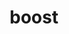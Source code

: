 ---
title: "boost"
layout: cache
categories: [package, v0.20.0]
meta: {"versions": ["1.72.0", "1.79.0", "1.82.0"], "compilers": ["gcc@=11.1.0", "gcc@=11.3.0", "gcc@=7.3.1", "oneapi@=2023.0.0"], "oss": ["amzn2", "ubuntu20.04", "ubuntu22.04"], "platforms": ["linux"], "targets": ["aarch64", "neoverse_n1", "ppc64le", "x86_64", "x86_64_v3"], "stacks": ["aws-ahug", "aws-ahug-aarch64", "aws-isc", "aws-isc-aarch64", "data-vis-sdk", "e4s", "e4s-oneapi", "e4s-power", "ml-linux-x86_64-cpu", "ml-linux-x86_64-cuda", "ml-linux-x86_64-rocm", "root", "tutorial"], "num_specs": 46, "num_specs_by_stack": {"root": 46, "aws-ahug-aarch64": 4, "aws-isc-aarch64": 6, "aws-ahug": 2, "aws-isc": 3, "e4s-power": 11, "e4s": 13, "e4s-oneapi": 4, "data-vis-sdk": 1, "tutorial": 1, "ml-linux-x86_64-cpu": 1, "ml-linux-x86_64-cuda": 1, "ml-linux-x86_64-rocm": 1}}
spec_details: [{"hash": "yrby764rcm7v4beqexyrxymgkm6fmdcz", "compiler": "gcc@=7.3.1", "versions": ["1.82.0"], "os": "amzn2", "platform": "linux", "target": "aarch64", "variants": ["+atomic", "build_system=generic", "+chrono", "~clanglibcpp", "~container", "~context", "~contract", "~coroutine", "cxxstd=98", "+date_time", "~debug", "+exception", "~fiber", "+filesystem", "+graph", "~graph_parallel", "~icu", "+iostreams", "~json", "+locale", "+log", "+math", "+mpi", "+multithreaded", "~nowide", "~numpy", "patches=a440f96,a7c807f,b8569d7", "~pic", "+program_options", "~python", "+random", "+regex", "+serialization", "+shared", "+signals", "~singlethreaded", "~stacktrace", "+system", "~taggedlayout", "+test", "+thread", "+timer", "~type_erasure", "~versionedlayout", "visibility=hidden", "+wave"], "stacks": ["root", "aws-ahug-aarch64"], "size": "-", "tarball": "https://binaries.spack.io/releases/v0.20.0/build_cache/linux-amzn2-aarch64/gcc-7.3.1/boost-1.82.0/linux-amzn2-aarch64-gcc-7.3.1-boost-1.82.0-yrby764rcm7v4beqexyrxymgkm6fmdcz.spack"}, {"hash": "pmdegy2tghobrhgzwgxemfkvubjvitkz", "compiler": "gcc@=7.3.1", "versions": ["1.82.0"], "os": "amzn2", "platform": "linux", "target": "aarch64", "variants": ["~atomic", "build_system=generic", "~chrono", "~clanglibcpp", "~container", "~context", "~contract", "~coroutine", "cxxstd=98", "~date_time", "~debug", "+exception", "~fiber", "~filesystem", "~graph", "~graph_parallel", "~icu", "~iostreams", "~json", "~locale", "~log", "~math", "+mpi", "+multithreaded", "~nowide", "~numpy", "patches=a440f96,a7c807f,b8569d7", "~pic", "~program_options", "~python", "+random", "~regex", "+serialization", "+shared", "~signals", "~singlethreaded", "~stacktrace", "~system", "~taggedlayout", "~test", "~thread", "~timer", "~type_erasure", "~versionedlayout", "visibility=hidden", "~wave"], "stacks": ["root", "aws-ahug-aarch64"], "size": "-", "tarball": "https://binaries.spack.io/releases/v0.20.0/build_cache/linux-amzn2-aarch64/gcc-7.3.1/boost-1.82.0/linux-amzn2-aarch64-gcc-7.3.1-boost-1.82.0-pmdegy2tghobrhgzwgxemfkvubjvitkz.spack"}, {"hash": "yuaunavzksynd5vme4oiqmqgheq3ikhh", "compiler": "gcc@=7.3.1", "versions": ["1.82.0"], "os": "amzn2", "platform": "linux", "target": "aarch64", "variants": ["+atomic", "build_system=generic", "+chrono", "~clanglibcpp", "~container", "~context", "~contract", "~coroutine", "cxxstd=98", "+date_time", "~debug", "+exception", "~fiber", "+filesystem", "+graph", "~graph_parallel", "~icu", "+iostreams", "~json", "+locale", "+log", "+math", "+mpi", "+multithreaded", "~nowide", "~numpy", "patches=a440f96,a7c807f,b8569d7", "~pic", "+program_options", "~python", "+random", "+regex", "+serialization", "+shared", "+signals", "~singlethreaded", "~stacktrace", "+system", "~taggedlayout", "+test", "+thread", "+timer", "~type_erasure", "~versionedlayout", "visibility=hidden", "+wave"], "stacks": ["root", "aws-isc-aarch64"], "size": "-", "tarball": "https://binaries.spack.io/releases/v0.20.0/build_cache/linux-amzn2-aarch64/gcc-7.3.1/boost-1.82.0/linux-amzn2-aarch64-gcc-7.3.1-boost-1.82.0-yuaunavzksynd5vme4oiqmqgheq3ikhh.spack"}, {"hash": "eljf6nd7sr43jdg2u666vso3lrvpb7on", "compiler": "gcc@=7.3.1", "versions": ["1.82.0"], "os": "amzn2", "platform": "linux", "target": "aarch64", "variants": ["~atomic", "build_system=generic", "+chrono", "~clanglibcpp", "+container", "~context", "~contract", "~coroutine", "cxxstd=98", "~date_time", "~debug", "+exception", "~fiber", "+filesystem", "+graph", "~graph_parallel", "~icu", "+iostreams", "~json", "~locale", "~log", "+math", "+mpi", "+multithreaded", "~nowide", "~numpy", "patches=a440f96,a7c807f,b8569d7", "~pic", "+program_options", "~python", "+random", "~regex", "+serialization", "+shared", "~signals", "~singlethreaded", "~stacktrace", "+system", "~taggedlayout", "~test", "+thread", "+timer", "~type_erasure", "~versionedlayout", "visibility=hidden", "~wave"], "stacks": ["root", "aws-isc-aarch64"], "size": "-", "tarball": "https://binaries.spack.io/releases/v0.20.0/build_cache/linux-amzn2-aarch64/gcc-7.3.1/boost-1.82.0/linux-amzn2-aarch64-gcc-7.3.1-boost-1.82.0-eljf6nd7sr43jdg2u666vso3lrvpb7on.spack"}, {"hash": "ew25kxu6jgyjigoxiva3njx2nyrupha3", "compiler": "gcc@=7.3.1", "versions": ["1.82.0"], "os": "amzn2", "platform": "linux", "target": "aarch64", "variants": ["~atomic", "build_system=generic", "~chrono", "~clanglibcpp", "+container", "~context", "~contract", "~coroutine", "cxxstd=98", "~date_time", "~debug", "+exception", "~fiber", "+filesystem", "+graph", "~graph_parallel", "~icu", "~iostreams", "~json", "~locale", "~log", "~math", "+mpi", "+multithreaded", "~nowide", "~numpy", "patches=a440f96,a7c807f,b8569d7", "~pic", "~program_options", "~python", "~random", "+regex", "+serialization", "+shared", "~signals", "~singlethreaded", "~stacktrace", "+system", "~taggedlayout", "~test", "~thread", "~timer", "~type_erasure", "~versionedlayout", "visibility=hidden", "~wave"], "stacks": ["root", "aws-isc-aarch64"], "size": "-", "tarball": "https://binaries.spack.io/releases/v0.20.0/build_cache/linux-amzn2-aarch64/gcc-7.3.1/boost-1.82.0/linux-amzn2-aarch64-gcc-7.3.1-boost-1.82.0-ew25kxu6jgyjigoxiva3njx2nyrupha3.spack"}, {"hash": "rtk3tzkaq6u6jeke4iow6ifjafqbrpbj", "compiler": "gcc@=7.3.1", "versions": ["1.82.0"], "os": "amzn2", "platform": "linux", "target": "neoverse_n1", "variants": ["+atomic", "build_system=generic", "+chrono", "~clanglibcpp", "~container", "~context", "~contract", "~coroutine", "cxxstd=98", "+date_time", "~debug", "+exception", "~fiber", "+filesystem", "+graph", "~graph_parallel", "~icu", "+iostreams", "~json", "+locale", "+log", "+math", "+mpi", "+multithreaded", "~nowide", "~numpy", "patches=a440f96,a7c807f,b8569d7", "~pic", "+program_options", "~python", "+random", "+regex", "+serialization", "+shared", "+signals", "~singlethreaded", "~stacktrace", "+system", "~taggedlayout", "+test", "+thread", "+timer", "~type_erasure", "~versionedlayout", "visibility=hidden", "+wave"], "stacks": ["root", "aws-isc-aarch64"], "size": "-", "tarball": "https://binaries.spack.io/releases/v0.20.0/build_cache/linux-amzn2-neoverse_n1/gcc-7.3.1/boost-1.82.0/linux-amzn2-neoverse_n1-gcc-7.3.1-boost-1.82.0-rtk3tzkaq6u6jeke4iow6ifjafqbrpbj.spack"}, {"hash": "nmumlkhagezybcdj2nnklihk2j2uip2f", "compiler": "gcc@=7.3.1", "versions": ["1.82.0"], "os": "amzn2", "platform": "linux", "target": "neoverse_n1", "variants": ["+atomic", "build_system=generic", "+chrono", "~clanglibcpp", "~container", "~context", "~contract", "~coroutine", "cxxstd=98", "+date_time", "~debug", "+exception", "~fiber", "+filesystem", "+graph", "~graph_parallel", "~icu", "+iostreams", "~json", "+locale", "+log", "+math", "+mpi", "+multithreaded", "~nowide", "~numpy", "patches=a440f96,a7c807f,b8569d7", "~pic", "+program_options", "~python", "+random", "+regex", "+serialization", "+shared", "+signals", "~singlethreaded", "~stacktrace", "+system", "~taggedlayout", "+test", "+thread", "+timer", "~type_erasure", "~versionedlayout", "visibility=hidden", "+wave"], "stacks": ["root", "aws-ahug-aarch64"], "size": "-", "tarball": "https://binaries.spack.io/releases/v0.20.0/build_cache/linux-amzn2-neoverse_n1/gcc-7.3.1/boost-1.82.0/linux-amzn2-neoverse_n1-gcc-7.3.1-boost-1.82.0-nmumlkhagezybcdj2nnklihk2j2uip2f.spack"}, {"hash": "hit4qrmlhyb4tew7fpbpyrcbejozdihg", "compiler": "gcc@=7.3.1", "versions": ["1.82.0"], "os": "amzn2", "platform": "linux", "target": "neoverse_n1", "variants": ["~atomic", "build_system=generic", "+chrono", "~clanglibcpp", "+container", "~context", "~contract", "~coroutine", "cxxstd=98", "~date_time", "~debug", "+exception", "~fiber", "+filesystem", "+graph", "~graph_parallel", "~icu", "+iostreams", "~json", "~locale", "~log", "+math", "+mpi", "+multithreaded", "~nowide", "~numpy", "patches=a440f96,a7c807f,b8569d7", "~pic", "+program_options", "~python", "+random", "~regex", "+serialization", "+shared", "~signals", "~singlethreaded", "~stacktrace", "+system", "~taggedlayout", "~test", "+thread", "+timer", "~type_erasure", "~versionedlayout", "visibility=hidden", "~wave"], "stacks": ["root", "aws-isc-aarch64"], "size": "-", "tarball": "https://binaries.spack.io/releases/v0.20.0/build_cache/linux-amzn2-neoverse_n1/gcc-7.3.1/boost-1.82.0/linux-amzn2-neoverse_n1-gcc-7.3.1-boost-1.82.0-hit4qrmlhyb4tew7fpbpyrcbejozdihg.spack"}, {"hash": "lnyj45ks4hfb6ruze6p233mx3kze2scs", "compiler": "gcc@=7.3.1", "versions": ["1.82.0"], "os": "amzn2", "platform": "linux", "target": "neoverse_n1", "variants": ["~atomic", "build_system=generic", "~chrono", "~clanglibcpp", "+container", "~context", "~contract", "~coroutine", "cxxstd=98", "~date_time", "~debug", "+exception", "~fiber", "+filesystem", "+graph", "~graph_parallel", "~icu", "~iostreams", "~json", "~locale", "~log", "~math", "+mpi", "+multithreaded", "~nowide", "~numpy", "patches=a440f96,a7c807f,b8569d7", "~pic", "~program_options", "~python", "~random", "+regex", "+serialization", "+shared", "~signals", "~singlethreaded", "~stacktrace", "+system", "~taggedlayout", "~test", "~thread", "~timer", "~type_erasure", "~versionedlayout", "visibility=hidden", "~wave"], "stacks": ["root", "aws-isc-aarch64"], "size": "-", "tarball": "https://binaries.spack.io/releases/v0.20.0/build_cache/linux-amzn2-neoverse_n1/gcc-7.3.1/boost-1.82.0/linux-amzn2-neoverse_n1-gcc-7.3.1-boost-1.82.0-lnyj45ks4hfb6ruze6p233mx3kze2scs.spack"}, {"hash": "szplhxwcf6xjt2a37ydnrhonhva75n6c", "compiler": "gcc@=7.3.1", "versions": ["1.82.0"], "os": "amzn2", "platform": "linux", "target": "neoverse_n1", "variants": ["~atomic", "build_system=generic", "~chrono", "~clanglibcpp", "~container", "~context", "~contract", "~coroutine", "cxxstd=98", "~date_time", "~debug", "+exception", "~fiber", "~filesystem", "~graph", "~graph_parallel", "~icu", "~iostreams", "~json", "~locale", "~log", "~math", "+mpi", "+multithreaded", "~nowide", "~numpy", "patches=a440f96,a7c807f,b8569d7", "~pic", "~program_options", "~python", "+random", "~regex", "+serialization", "+shared", "~signals", "~singlethreaded", "~stacktrace", "~system", "~taggedlayout", "~test", "~thread", "~timer", "~type_erasure", "~versionedlayout", "visibility=hidden", "~wave"], "stacks": ["root", "aws-ahug-aarch64"], "size": "-", "tarball": "https://binaries.spack.io/releases/v0.20.0/build_cache/linux-amzn2-neoverse_n1/gcc-7.3.1/boost-1.82.0/linux-amzn2-neoverse_n1-gcc-7.3.1-boost-1.82.0-szplhxwcf6xjt2a37ydnrhonhva75n6c.spack"}, {"hash": "yq4z3zagrogcykqsxfg34ee3uzsankqj", "compiler": "gcc@=7.3.1", "versions": ["1.82.0"], "os": "amzn2", "platform": "linux", "target": "x86_64_v3", "variants": ["+atomic", "build_system=generic", "+chrono", "~clanglibcpp", "~container", "~context", "~contract", "~coroutine", "cxxstd=98", "+date_time", "~debug", "+exception", "~fiber", "+filesystem", "+graph", "~graph_parallel", "~icu", "+iostreams", "~json", "+locale", "+log", "+math", "+mpi", "+multithreaded", "~nowide", "~numpy", "patches=a440f96,a7c807f,b8569d7", "~pic", "+program_options", "~python", "+random", "+regex", "+serialization", "+shared", "+signals", "~singlethreaded", "~stacktrace", "+system", "~taggedlayout", "+test", "+thread", "+timer", "~type_erasure", "~versionedlayout", "visibility=hidden", "+wave"], "stacks": ["aws-ahug", "root"], "size": "-", "tarball": "https://binaries.spack.io/releases/v0.20.0/build_cache/linux-amzn2-x86_64_v3/gcc-7.3.1/boost-1.82.0/linux-amzn2-x86_64_v3-gcc-7.3.1-boost-1.82.0-yq4z3zagrogcykqsxfg34ee3uzsankqj.spack"}, {"hash": "fa63ddhkn5be5aikymfwmbq6cs3jhqsb", "compiler": "gcc@=7.3.1", "versions": ["1.82.0"], "os": "amzn2", "platform": "linux", "target": "x86_64_v3", "variants": ["~atomic", "build_system=generic", "~chrono", "~clanglibcpp", "~container", "~context", "~contract", "~coroutine", "cxxstd=98", "~date_time", "~debug", "+exception", "~fiber", "~filesystem", "~graph", "~graph_parallel", "~icu", "~iostreams", "~json", "~locale", "~log", "~math", "+mpi", "+multithreaded", "~nowide", "~numpy", "patches=a440f96,a7c807f,b8569d7", "~pic", "~program_options", "~python", "+random", "~regex", "+serialization", "+shared", "~signals", "~singlethreaded", "~stacktrace", "~system", "~taggedlayout", "~test", "~thread", "~timer", "~type_erasure", "~versionedlayout", "visibility=hidden", "~wave"], "stacks": ["aws-ahug", "root"], "size": "-", "tarball": "https://binaries.spack.io/releases/v0.20.0/build_cache/linux-amzn2-x86_64_v3/gcc-7.3.1/boost-1.82.0/linux-amzn2-x86_64_v3-gcc-7.3.1-boost-1.82.0-fa63ddhkn5be5aikymfwmbq6cs3jhqsb.spack"}, {"hash": "z53wqjk3y2t5eu5dnt6bsumxxhvp6dam", "compiler": "gcc@=7.3.1", "versions": ["1.82.0"], "os": "amzn2", "platform": "linux", "target": "x86_64_v3", "variants": ["+atomic", "build_system=generic", "+chrono", "~clanglibcpp", "~container", "~context", "~contract", "~coroutine", "cxxstd=98", "+date_time", "~debug", "+exception", "~fiber", "+filesystem", "+graph", "~graph_parallel", "~icu", "+iostreams", "~json", "+locale", "+log", "+math", "+mpi", "+multithreaded", "~nowide", "~numpy", "patches=a440f96,a7c807f,b8569d7", "~pic", "+program_options", "~python", "+random", "+regex", "+serialization", "+shared", "+signals", "~singlethreaded", "~stacktrace", "+system", "~taggedlayout", "+test", "+thread", "+timer", "~type_erasure", "~versionedlayout", "visibility=hidden", "+wave"], "stacks": ["root", "aws-isc"], "size": "-", "tarball": "https://binaries.spack.io/releases/v0.20.0/build_cache/linux-amzn2-x86_64_v3/gcc-7.3.1/boost-1.82.0/linux-amzn2-x86_64_v3-gcc-7.3.1-boost-1.82.0-z53wqjk3y2t5eu5dnt6bsumxxhvp6dam.spack"}, {"hash": "mms6ivldi7m5iplwji54lhpke6ohw3wx", "compiler": "gcc@=7.3.1", "versions": ["1.82.0"], "os": "amzn2", "platform": "linux", "target": "x86_64_v3", "variants": ["~atomic", "build_system=generic", "+chrono", "~clanglibcpp", "+container", "~context", "~contract", "~coroutine", "cxxstd=98", "~date_time", "~debug", "+exception", "~fiber", "+filesystem", "+graph", "~graph_parallel", "~icu", "+iostreams", "~json", "~locale", "~log", "+math", "+mpi", "+multithreaded", "~nowide", "~numpy", "patches=a440f96,a7c807f,b8569d7", "~pic", "+program_options", "~python", "+random", "~regex", "+serialization", "+shared", "~signals", "~singlethreaded", "~stacktrace", "+system", "~taggedlayout", "~test", "+thread", "+timer", "~type_erasure", "~versionedlayout", "visibility=hidden", "~wave"], "stacks": ["root", "aws-isc"], "size": "-", "tarball": "https://binaries.spack.io/releases/v0.20.0/build_cache/linux-amzn2-x86_64_v3/gcc-7.3.1/boost-1.82.0/linux-amzn2-x86_64_v3-gcc-7.3.1-boost-1.82.0-mms6ivldi7m5iplwji54lhpke6ohw3wx.spack"}, {"hash": "wlm6zcabxuulguqpvj2bzgo25bpnyp4r", "compiler": "gcc@=7.3.1", "versions": ["1.82.0"], "os": "amzn2", "platform": "linux", "target": "x86_64_v3", "variants": ["~atomic", "build_system=generic", "~chrono", "~clanglibcpp", "+container", "~context", "~contract", "~coroutine", "cxxstd=98", "~date_time", "~debug", "+exception", "~fiber", "+filesystem", "+graph", "~graph_parallel", "~icu", "~iostreams", "~json", "~locale", "~log", "~math", "+mpi", "+multithreaded", "~nowide", "~numpy", "patches=a440f96,a7c807f,b8569d7", "~pic", "~program_options", "~python", "~random", "+regex", "+serialization", "+shared", "~signals", "~singlethreaded", "~stacktrace", "+system", "~taggedlayout", "~test", "~thread", "~timer", "~type_erasure", "~versionedlayout", "visibility=hidden", "~wave"], "stacks": ["root", "aws-isc"], "size": "-", "tarball": "https://binaries.spack.io/releases/v0.20.0/build_cache/linux-amzn2-x86_64_v3/gcc-7.3.1/boost-1.82.0/linux-amzn2-x86_64_v3-gcc-7.3.1-boost-1.82.0-wlm6zcabxuulguqpvj2bzgo25bpnyp4r.spack"}, {"hash": "pmibz6avx45fz7plv2l3nt5k5hxzsx56", "compiler": "gcc@=11.1.0", "versions": ["1.82.0"], "os": "ubuntu20.04", "platform": "linux", "target": "ppc64le", "variants": ["~atomic", "build_system=generic", "~chrono", "~clanglibcpp", "~container", "~context", "~contract", "~coroutine", "cxxstd=98", "~date_time", "~debug", "~exception", "~fiber", "~filesystem", "~graph", "~graph_parallel", "~icu", "~iostreams", "~json", "~locale", "~log", "~math", "+mpi", "+multithreaded", "~nowide", "~numpy", "patches=a440f96,a7c807f", "~pic", "~program_options", "~python", "~random", "~regex", "+serialization", "+shared", "~signals", "~singlethreaded", "~stacktrace", "+system", "~taggedlayout", "~test", "+thread", "~timer", "~type_erasure", "~versionedlayout", "visibility=hidden", "~wave"], "stacks": ["e4s-power", "root"], "size": "-", "tarball": "https://binaries.spack.io/releases/v0.20.0/build_cache/linux-ubuntu20.04-ppc64le/gcc-11.1.0/boost-1.82.0/linux-ubuntu20.04-ppc64le-gcc-11.1.0-boost-1.82.0-pmibz6avx45fz7plv2l3nt5k5hxzsx56.spack"}, {"hash": "rhjtvqoqde7ra5aoosxsm6zdpnr534y6", "compiler": "gcc@=11.1.0", "versions": ["1.82.0"], "os": "ubuntu20.04", "platform": "linux", "target": "ppc64le", "variants": ["+atomic", "build_system=generic", "+chrono", "~clanglibcpp", "~container", "~context", "~contract", "~coroutine", "cxxstd=17", "+date_time", "~debug", "+exception", "~fiber", "+filesystem", "+graph", "~graph_parallel", "~icu", "+iostreams", "~json", "+locale", "+log", "+math", "+mpi", "+multithreaded", "~nowide", "~numpy", "patches=a440f96,a7c807f,b8569d7", "~pic", "+program_options", "~python", "+random", "+regex", "+serialization", "+shared", "+signals", "~singlethreaded", "~stacktrace", "+system", "~taggedlayout", "+test", "+thread", "+timer", "~type_erasure", "~versionedlayout", "visibility=hidden", "+wave"], "stacks": ["e4s-power", "root"], "size": "-", "tarball": "https://binaries.spack.io/releases/v0.20.0/build_cache/linux-ubuntu20.04-ppc64le/gcc-11.1.0/boost-1.82.0/linux-ubuntu20.04-ppc64le-gcc-11.1.0-boost-1.82.0-rhjtvqoqde7ra5aoosxsm6zdpnr534y6.spack"}, {"hash": "zajdkwhkif6ib2cg4yd2p2bqfss33k3z", "compiler": "gcc@=11.1.0", "versions": ["1.82.0"], "os": "ubuntu20.04", "platform": "linux", "target": "ppc64le", "variants": ["+atomic", "build_system=generic", "+chrono", "~clanglibcpp", "~container", "~context", "~contract", "~coroutine", "cxxstd=98", "~date_time", "~debug", "+exception", "~fiber", "~filesystem", "~graph", "~graph_parallel", "~icu", "~iostreams", "~json", "~locale", "~log", "~math", "+mpi", "+multithreaded", "~nowide", "~numpy", "patches=a440f96,a7c807f,b8569d7", "~pic", "~program_options", "~python", "~random", "~regex", "~serialization", "+shared", "~signals", "~singlethreaded", "~stacktrace", "+system", "~taggedlayout", "~test", "+thread", "~timer", "~type_erasure", "~versionedlayout", "visibility=hidden", "~wave"], "stacks": ["e4s-power", "root"], "size": "-", "tarball": "https://binaries.spack.io/releases/v0.20.0/build_cache/linux-ubuntu20.04-ppc64le/gcc-11.1.0/boost-1.82.0/linux-ubuntu20.04-ppc64le-gcc-11.1.0-boost-1.82.0-zajdkwhkif6ib2cg4yd2p2bqfss33k3z.spack"}, {"hash": "ndddkzlp4wwouuxszopfim2zutqjrip4", "compiler": "gcc@=11.1.0", "versions": ["1.82.0"], "os": "ubuntu20.04", "platform": "linux", "target": "ppc64le", "variants": ["~atomic", "build_system=generic", "~chrono", "~clanglibcpp", "+container", "~context", "~contract", "~coroutine", "cxxstd=98", "~date_time", "~debug", "+exception", "~fiber", "+filesystem", "+graph", "~graph_parallel", "~icu", "~iostreams", "~json", "~locale", "~log", "~math", "+mpi", "+multithreaded", "~nowide", "~numpy", "patches=a440f96,a7c807f,b8569d7", "~pic", "~program_options", "~python", "~random", "+regex", "+serialization", "+shared", "~signals", "~singlethreaded", "~stacktrace", "+system", "~taggedlayout", "~test", "~thread", "~timer", "~type_erasure", "~versionedlayout", "visibility=hidden", "~wave"], "stacks": ["e4s-power", "root"], "size": "-", "tarball": "https://binaries.spack.io/releases/v0.20.0/build_cache/linux-ubuntu20.04-ppc64le/gcc-11.1.0/boost-1.82.0/linux-ubuntu20.04-ppc64le-gcc-11.1.0-boost-1.82.0-ndddkzlp4wwouuxszopfim2zutqjrip4.spack"}, {"hash": "grix2wjcy3ayedgiirrsl2phsiq7z5qh", "compiler": "gcc@=11.1.0", "versions": ["1.82.0"], "os": "ubuntu20.04", "platform": "linux", "target": "ppc64le", "variants": ["+atomic", "build_system=generic", "+chrono", "~clanglibcpp", "~container", "~context", "~contract", "~coroutine", "cxxstd=98", "+date_time", "~debug", "~exception", "~fiber", "+filesystem", "~graph", "~graph_parallel", "~icu", "~iostreams", "~json", "~locale", "~log", "~math", "+mpi", "+multithreaded", "~nowide", "~numpy", "patches=a440f96,a7c807f,b8569d7", "~pic", "~program_options", "~python", "~random", "~regex", "~serialization", "+shared", "~signals", "~singlethreaded", "~stacktrace", "+system", "~taggedlayout", "~test", "+thread", "+timer", "~type_erasure", "~versionedlayout", "visibility=hidden", "~wave"], "stacks": ["e4s-power", "root"], "size": "-", "tarball": "https://binaries.spack.io/releases/v0.20.0/build_cache/linux-ubuntu20.04-ppc64le/gcc-11.1.0/boost-1.82.0/linux-ubuntu20.04-ppc64le-gcc-11.1.0-boost-1.82.0-grix2wjcy3ayedgiirrsl2phsiq7z5qh.spack"}, {"hash": "rs3wzztgrimdeyveecpyo6w5i3rkgo4v", "compiler": "gcc@=11.1.0", "versions": ["1.82.0"], "os": "ubuntu20.04", "platform": "linux", "target": "ppc64le", "variants": ["~atomic", "build_system=generic", "~chrono", "~clanglibcpp", "~container", "~context", "~contract", "~coroutine", "cxxstd=98", "~date_time", "~debug", "+exception", "~fiber", "~filesystem", "+graph", "~graph_parallel", "~icu", "~iostreams", "~json", "~locale", "~log", "+math", "+mpi", "+multithreaded", "~nowide", "~numpy", "patches=a440f96,a7c807f,b8569d7", "~pic", "~program_options", "~python", "~random", "~regex", "~serialization", "+shared", "~signals", "~singlethreaded", "+stacktrace", "~system", "~taggedlayout", "~test", "~thread", "~timer", "~type_erasure", "~versionedlayout", "visibility=hidden", "~wave"], "stacks": ["e4s-power", "root"], "size": "-", "tarball": "https://binaries.spack.io/releases/v0.20.0/build_cache/linux-ubuntu20.04-ppc64le/gcc-11.1.0/boost-1.82.0/linux-ubuntu20.04-ppc64le-gcc-11.1.0-boost-1.82.0-rs3wzztgrimdeyveecpyo6w5i3rkgo4v.spack"}, {"hash": "hk3nfjcymv6vargqwwtyx2mfsy7oo5ux", "compiler": "gcc@=11.1.0", "versions": ["1.82.0"], "os": "ubuntu20.04", "platform": "linux", "target": "ppc64le", "variants": ["+atomic", "build_system=generic", "+chrono", "~clanglibcpp", "~container", "~context", "~contract", "~coroutine", "cxxstd=98", "+date_time", "~debug", "+exception", "~fiber", "+filesystem", "+graph", "~graph_parallel", "~icu", "+iostreams", "~json", "+locale", "+log", "+math", "+mpi", "+multithreaded", "~nowide", "~numpy", "patches=a440f96,a7c807f,b8569d7", "~pic", "+program_options", "~python", "+random", "+regex", "+serialization", "+shared", "+signals", "~singlethreaded", "~stacktrace", "+system", "~taggedlayout", "+test", "+thread", "+timer", "~type_erasure", "~versionedlayout", "visibility=hidden", "+wave"], "stacks": ["e4s-power", "root"], "size": "-", "tarball": "https://binaries.spack.io/releases/v0.20.0/build_cache/linux-ubuntu20.04-ppc64le/gcc-11.1.0/boost-1.82.0/linux-ubuntu20.04-ppc64le-gcc-11.1.0-boost-1.82.0-hk3nfjcymv6vargqwwtyx2mfsy7oo5ux.spack"}, {"hash": "gempthj4vyll43t2fpuhbnptiizfvy22", "compiler": "gcc@=11.1.0", "versions": ["1.82.0"], "os": "ubuntu20.04", "platform": "linux", "target": "ppc64le", "variants": ["+atomic", "build_system=generic", "~chrono", "~clanglibcpp", "~container", "~context", "~contract", "~coroutine", "cxxstd=17", "~date_time", "~debug", "~exception", "~fiber", "+filesystem", "~graph", "~graph_parallel", "~icu", "~iostreams", "~json", "~locale", "~log", "~math", "+mpi", "+multithreaded", "~nowide", "~numpy", "patches=a440f96,a7c807f,b8569d7", "~pic", "+program_options", "~python", "~random", "+regex", "~serialization", "+shared", "~signals", "~singlethreaded", "~stacktrace", "+system", "~taggedlayout", "~test", "~thread", "~timer", "~type_erasure", "~versionedlayout", "visibility=hidden", "~wave"], "stacks": ["e4s-power", "root"], "size": "-", "tarball": "https://binaries.spack.io/releases/v0.20.0/build_cache/linux-ubuntu20.04-ppc64le/gcc-11.1.0/boost-1.82.0/linux-ubuntu20.04-ppc64le-gcc-11.1.0-boost-1.82.0-gempthj4vyll43t2fpuhbnptiizfvy22.spack"}, {"hash": "sh7bm2kskqrzthyzoiinwc5yzgosgdhe", "compiler": "gcc@=11.1.0", "versions": ["1.82.0"], "os": "ubuntu20.04", "platform": "linux", "target": "ppc64le", "variants": ["+atomic", "build_system=generic", "+chrono", "~clanglibcpp", "+container", "~context", "~contract", "~coroutine", "cxxstd=98", "+date_time", "~debug", "+exception", "~fiber", "+filesystem", "+graph", "~graph_parallel", "~icu", "+iostreams", "~json", "+locale", "+log", "+math", "+mpi", "+multithreaded", "~nowide", "~numpy", "patches=a440f96,a7c807f,b8569d7", "~pic", "+program_options", "~python", "+random", "+regex", "+serialization", "+shared", "+signals", "~singlethreaded", "~stacktrace", "+system", "~taggedlayout", "+test", "+thread", "+timer", "~type_erasure", "~versionedlayout", "visibility=hidden", "+wave"], "stacks": ["e4s-power", "root"], "size": "-", "tarball": "https://binaries.spack.io/releases/v0.20.0/build_cache/linux-ubuntu20.04-ppc64le/gcc-11.1.0/boost-1.82.0/linux-ubuntu20.04-ppc64le-gcc-11.1.0-boost-1.82.0-sh7bm2kskqrzthyzoiinwc5yzgosgdhe.spack"}, {"hash": "fyprupigvcowlhbaid3sdwfvwcemkfyw", "compiler": "gcc@=11.1.0", "versions": ["1.82.0"], "os": "ubuntu20.04", "platform": "linux", "target": "ppc64le", "variants": ["+atomic", "build_system=generic", "+chrono", "~clanglibcpp", "~container", "~context", "~contract", "~coroutine", "cxxstd=98", "+date_time", "~debug", "~exception", "~fiber", "+filesystem", "+graph", "~graph_parallel", "~icu", "~iostreams", "~json", "~locale", "~log", "~math", "+mpi", "+multithreaded", "~nowide", "~numpy", "patches=a440f96,a7c807f,b8569d7", "~pic", "~program_options", "~python", "~random", "+regex", "~serialization", "+shared", "~signals", "~singlethreaded", "~stacktrace", "+system", "~taggedlayout", "~test", "+thread", "+timer", "~type_erasure", "~versionedlayout", "visibility=global", "~wave"], "stacks": ["e4s-power", "root"], "size": "-", "tarball": "https://binaries.spack.io/releases/v0.20.0/build_cache/linux-ubuntu20.04-ppc64le/gcc-11.1.0/boost-1.82.0/linux-ubuntu20.04-ppc64le-gcc-11.1.0-boost-1.82.0-fyprupigvcowlhbaid3sdwfvwcemkfyw.spack"}, {"hash": "2jb7g3fcfzx6naflsdna64qpzhjdqmjr", "compiler": "gcc@=11.1.0", "versions": ["1.82.0"], "os": "ubuntu20.04", "platform": "linux", "target": "ppc64le", "variants": ["~atomic", "build_system=generic", "~chrono", "~clanglibcpp", "~container", "~context", "~contract", "~coroutine", "cxxstd=98", "~date_time", "~debug", "+exception", "~fiber", "~filesystem", "+graph", "~graph_parallel", "~icu", "~iostreams", "~json", "~locale", "~log", "+math", "+mpi", "+multithreaded", "~nowide", "~numpy", "patches=a440f96,a7c807f,b8569d7", "~pic", "~program_options", "~python", "~random", "~regex", "~serialization", "+shared", "~signals", "~singlethreaded", "+stacktrace", "~system", "~taggedlayout", "~test", "~thread", "~timer", "~type_erasure", "~versionedlayout", "visibility=hidden", "~wave"], "stacks": ["e4s-power", "root"], "size": "-", "tarball": "https://binaries.spack.io/releases/v0.20.0/build_cache/linux-ubuntu20.04-ppc64le/gcc-11.1.0/boost-1.82.0/linux-ubuntu20.04-ppc64le-gcc-11.1.0-boost-1.82.0-2jb7g3fcfzx6naflsdna64qpzhjdqmjr.spack"}, {"hash": "6bmjqrlio2dt3cal5lsd62zxegmezfmv", "compiler": "gcc@=11.1.0", "versions": ["1.82.0"], "os": "ubuntu20.04", "platform": "linux", "target": "x86_64_v3", "variants": ["+atomic", "build_system=generic", "+chrono", "~clanglibcpp", "~container", "~context", "~contract", "~coroutine", "cxxstd=17", "+date_time", "~debug", "+exception", "~fiber", "+filesystem", "+graph", "~graph_parallel", "~icu", "+iostreams", "~json", "+locale", "+log", "+math", "~mpi", "+multithreaded", "~nowide", "~numpy", "patches=a440f96,a7c807f,b8569d7", "~pic", "+program_options", "+python", "+random", "+regex", "+serialization", "+shared", "+signals", "~singlethreaded", "~stacktrace", "+system", "~taggedlayout", "+test", "+thread", "+timer", "~type_erasure", "~versionedlayout", "visibility=hidden", "+wave"], "stacks": ["root", "e4s"], "size": "-", "tarball": "https://binaries.spack.io/releases/v0.20.0/build_cache/linux-ubuntu20.04-x86_64_v3/gcc-11.1.0/boost-1.82.0/linux-ubuntu20.04-x86_64_v3-gcc-11.1.0-boost-1.82.0-6bmjqrlio2dt3cal5lsd62zxegmezfmv.spack"}, {"hash": "7nn4mfd56wh75prugpupkt2yzl4mhgnb", "compiler": "oneapi@=2023.0.0", "versions": ["1.82.0"], "os": "ubuntu20.04", "platform": "linux", "target": "x86_64", "variants": ["~atomic", "build_system=generic", "~chrono", "~clanglibcpp", "~container", "~context", "~contract", "~coroutine", "cxxstd=98", "~date_time", "~debug", "~exception", "~fiber", "+filesystem", "~graph", "~graph_parallel", "~icu", "~iostreams", "~json", "~locale", "+log", "~math", "+mpi", "+multithreaded", "~nowide", "~numpy", "patches=8e3faa2,a440f96,a7c807f", "~pic", "+program_options", "~python", "~random", "~regex", "~serialization", "+shared", "~signals", "~singlethreaded", "~stacktrace", "+system", "~taggedlayout", "+test", "+thread", "~timer", "~type_erasure", "~versionedlayout", "visibility=hidden", "~wave"], "stacks": ["root", "e4s-oneapi"], "size": "-", "tarball": "https://binaries.spack.io/releases/v0.20.0/build_cache/linux-ubuntu20.04-x86_64/oneapi-2023.0.0/boost-1.82.0/linux-ubuntu20.04-x86_64-oneapi-2023.0.0-boost-1.82.0-7nn4mfd56wh75prugpupkt2yzl4mhgnb.spack"}, {"hash": "5gh34xxatu4tnlz6wmkrowfwe6s6zny2", "compiler": "oneapi@=2023.0.0", "versions": ["1.82.0"], "os": "ubuntu20.04", "platform": "linux", "target": "x86_64", "variants": ["~atomic", "build_system=generic", "~chrono", "~clanglibcpp", "~container", "~context", "~contract", "~coroutine", "cxxstd=98", "~date_time", "~debug", "+exception", "~fiber", "~filesystem", "+graph", "~graph_parallel", "~icu", "~iostreams", "~json", "~locale", "~log", "+math", "+mpi", "+multithreaded", "~nowide", "~numpy", "patches=8e3faa2,a440f96,a7c807f", "~pic", "~program_options", "~python", "~random", "~regex", "~serialization", "+shared", "~signals", "~singlethreaded", "+stacktrace", "~system", "~taggedlayout", "~test", "~thread", "~timer", "~type_erasure", "~versionedlayout", "visibility=hidden", "~wave"], "stacks": ["root", "e4s-oneapi"], "size": "-", "tarball": "https://binaries.spack.io/releases/v0.20.0/build_cache/linux-ubuntu20.04-x86_64/oneapi-2023.0.0/boost-1.82.0/linux-ubuntu20.04-x86_64-oneapi-2023.0.0-boost-1.82.0-5gh34xxatu4tnlz6wmkrowfwe6s6zny2.spack"}, {"hash": "6whm37y7yytalb3xn62nwjnr4lhd6lok", "compiler": "oneapi@=2023.0.0", "versions": ["1.82.0"], "os": "ubuntu20.04", "platform": "linux", "target": "x86_64", "variants": ["+atomic", "build_system=generic", "+chrono", "~clanglibcpp", "~container", "~context", "~contract", "~coroutine", "cxxstd=98", "+date_time", "~debug", "+exception", "~fiber", "+filesystem", "+graph", "~graph_parallel", "~icu", "+iostreams", "~json", "+locale", "+log", "+math", "+mpi", "+multithreaded", "~nowide", "~numpy", "patches=8e3faa2,a440f96,a7c807f", "~pic", "+program_options", "~python", "+random", "+regex", "+serialization", "+shared", "+signals", "~singlethreaded", "~stacktrace", "+system", "~taggedlayout", "+test", "+thread", "+timer", "~type_erasure", "~versionedlayout", "visibility=hidden", "+wave"], "stacks": ["root", "e4s-oneapi"], "size": "-", "tarball": "https://binaries.spack.io/releases/v0.20.0/build_cache/linux-ubuntu20.04-x86_64/oneapi-2023.0.0/boost-1.82.0/linux-ubuntu20.04-x86_64-oneapi-2023.0.0-boost-1.82.0-6whm37y7yytalb3xn62nwjnr4lhd6lok.spack"}, {"hash": "fbjnjw3gu5dju6tfashvgvtgs54scuhf", "compiler": "oneapi@=2023.0.0", "versions": ["1.82.0"], "os": "ubuntu20.04", "platform": "linux", "target": "x86_64", "variants": ["+atomic", "build_system=generic", "+chrono", "~clanglibcpp", "+container", "~context", "~contract", "~coroutine", "cxxstd=98", "+date_time", "~debug", "+exception", "~fiber", "~filesystem", "~graph", "~graph_parallel", "~icu", "~iostreams", "~json", "+locale", "+log", "~math", "+mpi", "+multithreaded", "~nowide", "~numpy", "patches=8e3faa2,a440f96,a7c807f", "~pic", "+program_options", "~python", "~random", "+regex", "+serialization", "+shared", "~signals", "~singlethreaded", "~stacktrace", "+system", "~taggedlayout", "~test", "+thread", "~timer", "~type_erasure", "~versionedlayout", "visibility=hidden", "~wave"], "stacks": ["root", "e4s-oneapi"], "size": "-", "tarball": "https://binaries.spack.io/releases/v0.20.0/build_cache/linux-ubuntu20.04-x86_64/oneapi-2023.0.0/boost-1.82.0/linux-ubuntu20.04-x86_64-oneapi-2023.0.0-boost-1.82.0-fbjnjw3gu5dju6tfashvgvtgs54scuhf.spack"}, {"hash": "3mj4a77zezwyeefmvyyqllpbrvvg7vzt", "compiler": "gcc@=11.1.0", "versions": ["1.82.0"], "os": "ubuntu20.04", "platform": "linux", "target": "x86_64_v3", "variants": ["+atomic", "build_system=generic", "+chrono", "~clanglibcpp", "~container", "~context", "~contract", "~coroutine", "cxxstd=98", "~date_time", "~debug", "+exception", "~fiber", "+filesystem", "~graph", "~graph_parallel", "~icu", "+iostreams", "~json", "~locale", "~log", "~math", "~mpi", "+multithreaded", "~nowide", "~numpy", "patches=a440f96,a7c807f,b8569d7", "~pic", "~program_options", "+python", "~random", "~regex", "~serialization", "+shared", "~signals", "~singlethreaded", "~stacktrace", "+system", "~taggedlayout", "~test", "+thread", "~timer", "~type_erasure", "~versionedlayout", "visibility=hidden", "~wave"], "stacks": ["root", "e4s"], "size": "-", "tarball": "https://binaries.spack.io/releases/v0.20.0/build_cache/linux-ubuntu20.04-x86_64_v3/gcc-11.1.0/boost-1.82.0/linux-ubuntu20.04-x86_64_v3-gcc-11.1.0-boost-1.82.0-3mj4a77zezwyeefmvyyqllpbrvvg7vzt.spack"}, {"hash": "ah2skico3gc7kmqn6dle6nior5jsf5cy", "compiler": "gcc@=11.1.0", "versions": ["1.79.0"], "os": "ubuntu20.04", "platform": "linux", "target": "x86_64_v3", "variants": ["+atomic", "build_system=generic", "+chrono", "~clanglibcpp", "+container", "~context", "~contract", "~coroutine", "cxxstd=17", "+date_time", "~debug", "+exception", "~fiber", "+filesystem", "+graph", "~graph_parallel", "~icu", "+iostreams", "~json", "+locale", "+log", "+math", "~mpi", "+multithreaded", "~nowide", "~numpy", "patches=a440f96,b8569d7", "~pic", "+program_options", "+python", "+random", "+regex", "+serialization", "+shared", "+signals", "~singlethreaded", "~stacktrace", "+system", "~taggedlayout", "+test", "+thread", "+timer", "~type_erasure", "~versionedlayout", "visibility=hidden", "+wave"], "stacks": ["root", "e4s"], "size": "-", "tarball": "https://binaries.spack.io/releases/v0.20.0/build_cache/linux-ubuntu20.04-x86_64_v3/gcc-11.1.0/boost-1.79.0/linux-ubuntu20.04-x86_64_v3-gcc-11.1.0-boost-1.79.0-ah2skico3gc7kmqn6dle6nior5jsf5cy.spack"}, {"hash": "5ksmd6l6bmhqr5xwtlju7r75gnnmvxuo", "compiler": "gcc@=11.1.0", "versions": ["1.82.0"], "os": "ubuntu20.04", "platform": "linux", "target": "x86_64_v3", "variants": ["+atomic", "build_system=generic", "+chrono", "~clanglibcpp", "~container", "~context", "~contract", "~coroutine", "cxxstd=98", "+date_time", "~debug", "~exception", "~fiber", "+filesystem", "~graph", "~graph_parallel", "~icu", "+iostreams", "~json", "~locale", "~log", "~math", "~mpi", "+multithreaded", "~nowide", "~numpy", "patches=a440f96,a7c807f,b8569d7", "~pic", "~program_options", "+python", "~random", "~regex", "~serialization", "+shared", "~signals", "~singlethreaded", "~stacktrace", "+system", "~taggedlayout", "~test", "+thread", "+timer", "~type_erasure", "~versionedlayout", "visibility=hidden", "~wave"], "stacks": ["root", "e4s"], "size": "-", "tarball": "https://binaries.spack.io/releases/v0.20.0/build_cache/linux-ubuntu20.04-x86_64_v3/gcc-11.1.0/boost-1.82.0/linux-ubuntu20.04-x86_64_v3-gcc-11.1.0-boost-1.82.0-5ksmd6l6bmhqr5xwtlju7r75gnnmvxuo.spack"}, {"hash": "bwbnbemomqsl6lv6tssnw63ct757agsu", "compiler": "gcc@=11.1.0", "versions": ["1.82.0"], "os": "ubuntu20.04", "platform": "linux", "target": "x86_64_v3", "variants": ["~atomic", "build_system=generic", "~chrono", "~clanglibcpp", "+container", "~context", "~contract", "~coroutine", "cxxstd=98", "~date_time", "~debug", "+exception", "~fiber", "+filesystem", "+graph", "~graph_parallel", "~icu", "+iostreams", "~json", "~locale", "~log", "~math", "~mpi", "+multithreaded", "~nowide", "~numpy", "patches=a440f96,a7c807f,b8569d7", "~pic", "~program_options", "+python", "~random", "+regex", "+serialization", "+shared", "~signals", "~singlethreaded", "~stacktrace", "+system", "~taggedlayout", "~test", "~thread", "~timer", "~type_erasure", "~versionedlayout", "visibility=hidden", "~wave"], "stacks": ["root", "e4s"], "size": "-", "tarball": "https://binaries.spack.io/releases/v0.20.0/build_cache/linux-ubuntu20.04-x86_64_v3/gcc-11.1.0/boost-1.82.0/linux-ubuntu20.04-x86_64_v3-gcc-11.1.0-boost-1.82.0-bwbnbemomqsl6lv6tssnw63ct757agsu.spack"}, {"hash": "utakz6cho22vtlbz7ur4qbqupjjelhla", "compiler": "gcc@=11.1.0", "versions": ["1.82.0"], "os": "ubuntu20.04", "platform": "linux", "target": "x86_64_v3", "variants": ["+atomic", "build_system=generic", "+chrono", "~clanglibcpp", "~container", "~context", "~contract", "~coroutine", "cxxstd=98", "+date_time", "~debug", "+exception", "~fiber", "+filesystem", "+graph", "~graph_parallel", "~icu", "+iostreams", "~json", "+locale", "+log", "+math", "~mpi", "+multithreaded", "~nowide", "~numpy", "patches=a440f96,a7c807f,b8569d7", "~pic", "+program_options", "+python", "+random", "+regex", "+serialization", "+shared", "+signals", "~singlethreaded", "~stacktrace", "+system", "~taggedlayout", "+test", "+thread", "+timer", "~type_erasure", "~versionedlayout", "visibility=hidden", "+wave"], "stacks": ["root", "e4s"], "size": "-", "tarball": "https://binaries.spack.io/releases/v0.20.0/build_cache/linux-ubuntu20.04-x86_64_v3/gcc-11.1.0/boost-1.82.0/linux-ubuntu20.04-x86_64_v3-gcc-11.1.0-boost-1.82.0-utakz6cho22vtlbz7ur4qbqupjjelhla.spack"}, {"hash": "gngvc3agpfdnnm6chwilcft5fypehwz6", "compiler": "gcc@=11.1.0", "versions": ["1.82.0"], "os": "ubuntu20.04", "platform": "linux", "target": "x86_64_v3", "variants": ["~atomic", "build_system=generic", "~chrono", "~clanglibcpp", "~container", "~context", "~contract", "~coroutine", "cxxstd=98", "~date_time", "~debug", "~exception", "~fiber", "+filesystem", "~graph", "~graph_parallel", "~icu", "+iostreams", "~json", "~locale", "~log", "~math", "~mpi", "+multithreaded", "~nowide", "~numpy", "patches=a440f96,a7c807f,b8569d7", "~pic", "~program_options", "+python", "~random", "~regex", "+serialization", "+shared", "~signals", "~singlethreaded", "~stacktrace", "+system", "~taggedlayout", "~test", "+thread", "~timer", "~type_erasure", "~versionedlayout", "visibility=hidden", "~wave"], "stacks": ["root", "e4s"], "size": "-", "tarball": "https://binaries.spack.io/releases/v0.20.0/build_cache/linux-ubuntu20.04-x86_64_v3/gcc-11.1.0/boost-1.82.0/linux-ubuntu20.04-x86_64_v3-gcc-11.1.0-boost-1.82.0-gngvc3agpfdnnm6chwilcft5fypehwz6.spack"}, {"hash": "n6iyxln6rqw7s2hxtyvbuwbi657ophmw", "compiler": "gcc@=11.1.0", "versions": ["1.82.0"], "os": "ubuntu20.04", "platform": "linux", "target": "x86_64_v3", "variants": ["+atomic", "build_system=generic", "+chrono", "~clanglibcpp", "+container", "~context", "~contract", "~coroutine", "cxxstd=98", "+date_time", "~debug", "+exception", "~fiber", "+filesystem", "+graph", "~graph_parallel", "~icu", "+iostreams", "~json", "+locale", "+log", "+math", "~mpi", "+multithreaded", "~nowide", "~numpy", "patches=a440f96,a7c807f,b8569d7", "~pic", "+program_options", "+python", "+random", "+regex", "+serialization", "+shared", "+signals", "~singlethreaded", "~stacktrace", "+system", "~taggedlayout", "+test", "+thread", "+timer", "~type_erasure", "~versionedlayout", "visibility=hidden", "+wave"], "stacks": ["root", "e4s"], "size": "-", "tarball": "https://binaries.spack.io/releases/v0.20.0/build_cache/linux-ubuntu20.04-x86_64_v3/gcc-11.1.0/boost-1.82.0/linux-ubuntu20.04-x86_64_v3-gcc-11.1.0-boost-1.82.0-n6iyxln6rqw7s2hxtyvbuwbi657ophmw.spack"}, {"hash": "oj3gjs3xiodstmadh22cynte7cfhngpo", "compiler": "gcc@=11.1.0", "versions": ["1.82.0"], "os": "ubuntu20.04", "platform": "linux", "target": "x86_64_v3", "variants": ["+atomic", "build_system=generic", "+chrono", "~clanglibcpp", "+container", "~context", "~contract", "~coroutine", "cxxstd=98", "+date_time", "~debug", "+exception", "~fiber", "+filesystem", "+graph", "~graph_parallel", "~icu", "+iostreams", "~json", "+locale", "+log", "+math", "~mpi", "+multithreaded", "~nowide", "~numpy", "patches=a440f96,a7c807f", "~pic", "+program_options", "~python", "+random", "+regex", "+serialization", "+shared", "+signals", "~singlethreaded", "~stacktrace", "+system", "~taggedlayout", "+test", "+thread", "+timer", "~type_erasure", "~versionedlayout", "visibility=hidden", "+wave"], "stacks": ["root", "data-vis-sdk"], "size": "-", "tarball": "https://binaries.spack.io/releases/v0.20.0/build_cache/linux-ubuntu20.04-x86_64_v3/gcc-11.1.0/boost-1.82.0/linux-ubuntu20.04-x86_64_v3-gcc-11.1.0-boost-1.82.0-oj3gjs3xiodstmadh22cynte7cfhngpo.spack"}, {"hash": "fh7ohxmj7c5ty7sxlr64oawuunrsxtaj", "compiler": "gcc@=11.1.0", "versions": ["1.82.0"], "os": "ubuntu20.04", "platform": "linux", "target": "x86_64_v3", "variants": ["+atomic", "build_system=generic", "~chrono", "~clanglibcpp", "~container", "~context", "~contract", "~coroutine", "cxxstd=17", "~date_time", "~debug", "~exception", "~fiber", "+filesystem", "~graph", "~graph_parallel", "~icu", "+iostreams", "~json", "~locale", "~log", "~math", "~mpi", "+multithreaded", "~nowide", "~numpy", "patches=a440f96,a7c807f,b8569d7", "~pic", "+program_options", "+python", "~random", "+regex", "~serialization", "+shared", "~signals", "~singlethreaded", "~stacktrace", "+system", "~taggedlayout", "~test", "~thread", "~timer", "~type_erasure", "~versionedlayout", "visibility=hidden", "~wave"], "stacks": ["root", "e4s"], "size": "-", "tarball": "https://binaries.spack.io/releases/v0.20.0/build_cache/linux-ubuntu20.04-x86_64_v3/gcc-11.1.0/boost-1.82.0/linux-ubuntu20.04-x86_64_v3-gcc-11.1.0-boost-1.82.0-fh7ohxmj7c5ty7sxlr64oawuunrsxtaj.spack"}, {"hash": "unyzys3jlf5sf5oaziadbcr2ee67yu3e", "compiler": "gcc@=11.1.0", "versions": ["1.82.0"], "os": "ubuntu20.04", "platform": "linux", "target": "x86_64_v3", "variants": ["+atomic", "build_system=generic", "+chrono", "~clanglibcpp", "~container", "~context", "~contract", "~coroutine", "cxxstd=98", "+date_time", "~debug", "~exception", "~fiber", "+filesystem", "+graph", "~graph_parallel", "~icu", "+iostreams", "~json", "~locale", "~log", "~math", "~mpi", "+multithreaded", "~nowide", "~numpy", "patches=a440f96,a7c807f,b8569d7", "~pic", "~program_options", "+python", "~random", "+regex", "~serialization", "+shared", "~signals", "~singlethreaded", "~stacktrace", "+system", "~taggedlayout", "~test", "+thread", "+timer", "~type_erasure", "~versionedlayout", "visibility=global", "~wave"], "stacks": ["root", "e4s"], "size": "-", "tarball": "https://binaries.spack.io/releases/v0.20.0/build_cache/linux-ubuntu20.04-x86_64_v3/gcc-11.1.0/boost-1.82.0/linux-ubuntu20.04-x86_64_v3-gcc-11.1.0-boost-1.82.0-unyzys3jlf5sf5oaziadbcr2ee67yu3e.spack"}, {"hash": "hfwlsj67p72kzoyyfbtwitw4xp7qm7n7", "compiler": "gcc@=11.1.0", "versions": ["1.82.0"], "os": "ubuntu20.04", "platform": "linux", "target": "x86_64_v3", "variants": ["~atomic", "build_system=generic", "~chrono", "~clanglibcpp", "~container", "~context", "~contract", "~coroutine", "cxxstd=98", "~date_time", "~debug", "~exception", "~fiber", "+filesystem", "~graph", "~graph_parallel", "~icu", "+iostreams", "~json", "~locale", "+log", "~math", "~mpi", "+multithreaded", "~nowide", "~numpy", "patches=a440f96,a7c807f,b8569d7", "~pic", "+program_options", "+python", "~random", "~regex", "~serialization", "+shared", "~signals", "~singlethreaded", "~stacktrace", "+system", "~taggedlayout", "+test", "+thread", "~timer", "~type_erasure", "~versionedlayout", "visibility=hidden", "~wave"], "stacks": ["root", "e4s"], "size": "-", "tarball": "https://binaries.spack.io/releases/v0.20.0/build_cache/linux-ubuntu20.04-x86_64_v3/gcc-11.1.0/boost-1.82.0/linux-ubuntu20.04-x86_64_v3-gcc-11.1.0-boost-1.82.0-hfwlsj67p72kzoyyfbtwitw4xp7qm7n7.spack"}, {"hash": "rl2sm7oqeesftier7dhg4mwzaivnttpv", "compiler": "gcc@=11.1.0", "versions": ["1.82.0"], "os": "ubuntu20.04", "platform": "linux", "target": "x86_64_v3", "variants": ["~atomic", "build_system=generic", "~chrono", "~clanglibcpp", "~container", "~context", "~contract", "~coroutine", "cxxstd=98", "~date_time", "~debug", "~exception", "~fiber", "+filesystem", "~graph", "~graph_parallel", "~icu", "+iostreams", "~json", "~locale", "~log", "~math", "~mpi", "+multithreaded", "~nowide", "~numpy", "patches=a440f96,a7c807f,b8569d7", "~pic", "~program_options", "+python", "~random", "~regex", "~serialization", "+shared", "~signals", "~singlethreaded", "~stacktrace", "+system", "~taggedlayout", "~test", "~thread", "~timer", "~type_erasure", "~versionedlayout", "visibility=hidden", "~wave"], "stacks": ["root", "e4s"], "size": "-", "tarball": "https://binaries.spack.io/releases/v0.20.0/build_cache/linux-ubuntu20.04-x86_64_v3/gcc-11.1.0/boost-1.82.0/linux-ubuntu20.04-x86_64_v3-gcc-11.1.0-boost-1.82.0-rl2sm7oqeesftier7dhg4mwzaivnttpv.spack"}, {"hash": "y5ospnfffid2opltx7n3qptbkjv2545i", "compiler": "gcc@=11.1.0", "versions": ["1.82.0"], "os": "ubuntu20.04", "platform": "linux", "target": "x86_64_v3", "variants": ["~atomic", "build_system=generic", "~chrono", "~clanglibcpp", "~container", "~context", "~contract", "~coroutine", "cxxstd=98", "~date_time", "~debug", "+exception", "~fiber", "+filesystem", "+graph", "~graph_parallel", "~icu", "+iostreams", "~json", "~locale", "~log", "+math", "~mpi", "+multithreaded", "~nowide", "~numpy", "patches=a440f96,a7c807f,b8569d7", "~pic", "~program_options", "+python", "~random", "~regex", "~serialization", "+shared", "~signals", "~singlethreaded", "+stacktrace", "+system", "~taggedlayout", "~test", "~thread", "~timer", "~type_erasure", "~versionedlayout", "visibility=hidden", "~wave"], "stacks": ["root", "e4s"], "size": "-", "tarball": "https://binaries.spack.io/releases/v0.20.0/build_cache/linux-ubuntu20.04-x86_64_v3/gcc-11.1.0/boost-1.82.0/linux-ubuntu20.04-x86_64_v3-gcc-11.1.0-boost-1.82.0-y5ospnfffid2opltx7n3qptbkjv2545i.spack"}, {"hash": "psopbr7uxyw4cg3liuxmuph6fmmezh5y", "compiler": "gcc@=11.3.0", "versions": ["1.72.0"], "os": "ubuntu22.04", "platform": "linux", "target": "x86_64_v3", "variants": ["+atomic", "build_system=generic", "+chrono", "~clanglibcpp", "~container", "~context", "~contract", "~coroutine", "cxxstd=98", "+date_time", "~debug", "~exception", "~fiber", "+filesystem", "~graph", "~graph_parallel", "~icu", "~iostreams", "~json", "~locale", "~log", "~math", "~mpi", "+multithreaded", "~nowide", "~numpy", "patches=5da7ad2,e13cca1", "~pic", "~program_options", "~python", "~random", "~regex", "~serialization", "+shared", "~signals", "~singlethreaded", "~stacktrace", "+system", "~taggedlayout", "~test", "+thread", "+timer", "~type_erasure", "~versionedlayout", "visibility=hidden", "~wave"], "stacks": ["root", "tutorial"], "size": "-", "tarball": "https://binaries.spack.io/releases/v0.20.0/build_cache/linux-ubuntu22.04-x86_64_v3/gcc-11.3.0/boost-1.72.0/linux-ubuntu22.04-x86_64_v3-gcc-11.3.0-boost-1.72.0-psopbr7uxyw4cg3liuxmuph6fmmezh5y.spack"}, {"hash": "y4vnw7v7sxlpyijfuga3evr2c5xzboec", "compiler": "gcc@=11.3.0", "versions": ["1.82.0"], "os": "ubuntu22.04", "platform": "linux", "target": "x86_64_v3", "variants": ["+atomic", "build_system=generic", "+chrono", "~clanglibcpp", "~container", "~context", "~contract", "~coroutine", "cxxstd=98", "~date_time", "~debug", "+exception", "~fiber", "~filesystem", "~graph", "~graph_parallel", "~icu", "~iostreams", "~json", "~locale", "~log", "~math", "~mpi", "+multithreaded", "~nowide", "~numpy", "patches=a440f96,a7c807f", "~pic", "~program_options", "~python", "~random", "~regex", "~serialization", "+shared", "~signals", "~singlethreaded", "~stacktrace", "+system", "~taggedlayout", "~test", "+thread", "~timer", "~type_erasure", "~versionedlayout", "visibility=hidden", "~wave"], "stacks": ["root", "ml-linux-x86_64-cpu", "ml-linux-x86_64-cuda", "ml-linux-x86_64-rocm"], "size": "-", "tarball": "https://binaries.spack.io/releases/v0.20.0/build_cache/linux-ubuntu22.04-x86_64_v3/gcc-11.3.0/boost-1.82.0/linux-ubuntu22.04-x86_64_v3-gcc-11.3.0-boost-1.82.0-y4vnw7v7sxlpyijfuga3evr2c5xzboec.spack"}]
---